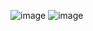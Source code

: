![image](https://user-images.githubusercontent.com/95122845/221430687-7897ff0c-fb48-4a00-85da-5671b4a578dd.png)
![image](https://user-images.githubusercontent.com/95122845/221430813-86fe09c2-fea8-4f5e-aa02-d4d233627417.png)
